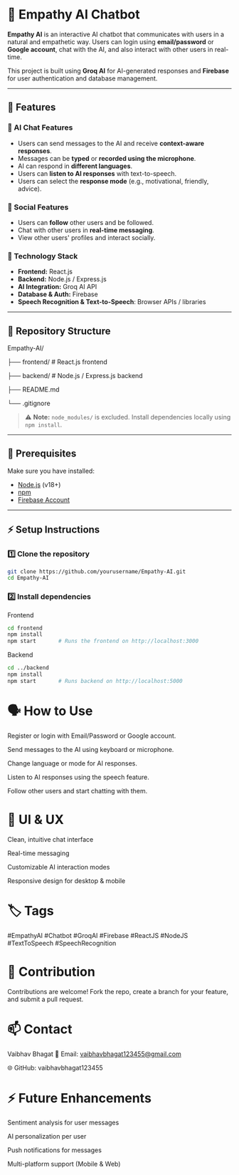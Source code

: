 # 🤖 Empathy AI Chatbot

**Empathy AI** is an interactive AI chatbot that communicates with users in a natural and empathetic way. Users can login using **email/password** or **Google account**, chat with the AI, and also interact with other users in real-time.  

This project is built using **Groq AI** for AI-generated responses and **Firebase** for user authentication and database management.  

---

## 🌟 Features

### 🤖 AI Chat Features
- Users can send messages to the AI and receive **context-aware responses**.  
- Messages can be **typed** or **recorded using the microphone**.  
- AI can respond in **different languages**.  
- Users can **listen to AI responses** with text-to-speech.  
- Users can select the **response mode** (e.g., motivational, friendly, advice).  

### 👥 Social Features
- Users can **follow** other users and be followed.  
- Chat with other users in **real-time messaging**.  
- View other users' profiles and interact socially.  

### 🔧 Technology Stack
- **Frontend:** React.js  
- **Backend:** Node.js / Express.js  
- **AI Integration:** Groq AI API  
- **Database & Auth:** Firebase  
- **Speech Recognition & Text-to-Speech**: Browser APIs / libraries  

---

## 📂 Repository Structure
Empathy-AI/

├── frontend/ # React.js frontend

├── backend/ # Node.js / Express.js backend

├── README.md

└── .gitignore


> ⚠️ **Note:** `node_modules/` is excluded. Install dependencies locally using `npm install`.  

---

## 📝 Prerequisites

Make sure you have installed:

- [Node.js](https://nodejs.org/) (v18+)  
- [npm](https://www.npmjs.com/)  
- [Firebase Account](https://firebase.google.com/)  

---

## ⚡ Setup Instructions

### 1️⃣ Clone the repository
```bash
git clone https://github.com/yourusername/Empathy-AI.git
cd Empathy-AI
```

### 2️⃣ Install dependencies
Frontend
```bash
cd frontend
npm install
npm start       # Runs the frontend on http://localhost:3000
```

Backend
```bash
cd ../backend
npm install
npm start       # Runs backend on http://localhost:5000
```

# 🗣️ How to Use

Register or login with Email/Password or Google account.

Send messages to the AI using keyboard or microphone.

Change language or mode for AI responses.

Listen to AI responses using the speech feature.

Follow other users and start chatting with them.

# 🎨 UI & UX

Clean, intuitive chat interface

Real-time messaging

Customizable AI interaction modes

Responsive design for desktop & mobile

# 🏷️ Tags

#EmpathyAI #Chatbot #GroqAI #Firebase #ReactJS #NodeJS #TextToSpeech #SpeechRecognition

# 🤝 Contribution

Contributions are welcome! Fork the repo, create a branch for your feature, and submit a pull request.

# 📫 Contact

Vaibhav Bhagat
📧 Email: vaibhavbhagat123455@gmail.com

🌐 GitHub: vaibhavbhagat123455

# ⚡ Future Enhancements

Sentiment analysis for user messages

AI personalization per user

Push notifications for messages

Multi-platform support (Mobile & Web)



